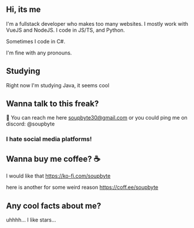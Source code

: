 ## Hi, its me

I'm a fullstack developer who makes too many websites. I mostly work with VueJS and NodeJS.
I code in JS/TS, and Python.

Sometimes I code in C#.


I'm fine with any pronouns.

## Studying

Right now I'm studying Java, it seems cool

## Wanna talk to this freak?
📧 You can reach me here soupbyte30@gmail.com
or you could ping me on discord: @soupbyte

### I hate social media platforms!


## Wanna buy me coffee? ☕
I would like that
https://ko-fi.com/soupbyte

here is another for some weird reason
https://coff.ee/soupbyte

## Any cool facts about me?

uhhhh... I like stars...
